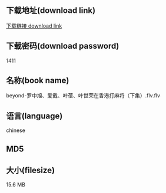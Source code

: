 ## 下载地址(download link)
[下载链接 download link](https://tutu365.netlify.app/?s=beyond-%E7%BD%97%E4%B8%AD%E6%97%AD%E3%80%81%E7%88%B1%E6%88%B4%E3%80%81%E5%8F%B6%E8%93%93%E3%80%81%E5%8F%B6%E4%B8%96%E8%8D%A3%E5%9C%A8%E9%A6%99%E6%B8%AF%E6%89%93%E9%BA%BB%E5%B0%86%EF%BC%88%E4%B8%8B%E9%9B%86%EF%BC%89.flv)

## 下载密码(download password)
1411

## 名称(book name)
beyond-罗中旭、爱戴、叶蓓、叶世荣在香港打麻将（下集）.flv.flv

## 语言(language)
chinese

## MD5


## 大小(filesize)
15.6 MB
